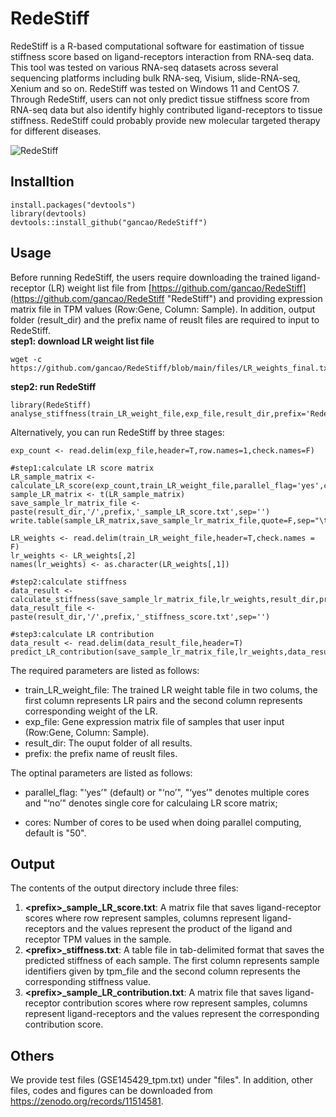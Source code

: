 # RedeStiff #


RedeStiff is a R-based computational software for eastimation of tissue stiffness score based on ligand-receptors interaction from RNA-seq data. This tool was tested on various RNA-seq datasets across several sequencing platforms including bulk RNA-seq, Visium, slide-RNA-seq, Xenium and so on. RedeStiff was tested on Windows 11 and CentOS 7. Through RedeStiff, users can not only predict tissue stiffness score from RNA-seq data but also identify highly contributed ligand-receptors to tissue stiffness. RedeStiff could probably provide new molecular targeted therapy for different diseases.

![RedeStiff](https://github.com/gancao/RedeStiff/blob/main/files/RedeStiff.png)

## Installtion ##

    install.packages("devtools")
	library(devtools)
    devtools::install_github("gancao/RedeStiff")

## Usage ##
Before running RedeStiff, the users require downloading the trained ligand-receptor (LR) weight list file from [https://github.com/gancao/RedeStiff](https://github.com/gancao/RedeStiff "RedeStiff") and providing expression matrix file in TPM values (Row:Gene, Column: Sample).  In addition, output folder (result\_dir) and the prefix name of reuslt files are required to input to RedeStiff. <br>
**step1: download LR weight list file** <br>

    wget -c https://github.com/gancao/RedeStiff/blob/main/files/LR_weights_final.txt

**step2: run RedeStiff** <br>

    library(RedeStiff)
    analyse_stiffness(train_LR_weight_file,exp_file,result_dir,prefix='RedeStiff',parallel_flag='yes',cores=50)

Alternatively, you can run RedeStiff by three stages: <br>

    exp_count <- read.delim(exp_file,header=T,row.names=1,check.names=F)
    
    #step1:calculate LR score matrix
    LR_sample_matrix <- calculate_LR_score(exp_count,train_LR_weight_file,parallel_flag='yes',cores=50)
    sample_LR_matrix <- t(LR_sample_matrix)
    save_sample_lr_matrix_file <- paste(result_dir,'/',prefix,'_sample_LR_score.txt',sep='')
    write.table(sample_LR_matrix,save_sample_lr_matrix_file,quote=F,sep="\t")
    
    LR_weights <- read.delim(train_LR_weight_file,header=T,check.names = F)
    lr_weights <- LR_weights[,2]
    names(lr_weights) <- as.character(LR_weights[,1])
    
    #step2:calculate stiffness
    data_result <- calculate_stiffness(save_sample_lr_matrix_file,lr_weights,result_dir,prefix)
    data_result_file <- paste(result_dir,'/',prefix,'_stiffness_score.txt',sep='')
    
    #step3:calculate LR contribution
    data_result <- read.delim(data_result_file,header=T)
    predict_LR_contribution(save_sample_lr_matrix_file,lr_weights,data_result,result_dir,prefix)
    
The required parameters are listed as follows:

- train\_LR\_weight_file: The trained LR weight table file in two colums, the first column represents LR pairs and the second column represents corresponding weight of the LR.
- exp_file: Gene expression matrix file of samples that user input (Row:Gene, Column: Sample).
- result\_dir: The ouput folder of all results.
- prefix: the prefix name of reuslt files.
    
The optinal parameters are listed as follows: <br> 

- parallel\_flag: "‘yes’" (default) or "‘no’", "‘yes’" denotes multiple cores and "‘no’" denotes single core for calculaing LR score matrix; <br>

- cores: Number of cores to be used when doing parallel computing, default is "50". <br>

## Output ##
The contents of the output directory include three files: <br>
1. **<prefix\>\_sample\_LR_score.txt**: A matrix file that saves ligand-receptor scores where row represent samples, columns represent ligand-receptors and the values represent the product of the ligand and receptor TPM values in the sample. <br>
2. **<prefix\>\_stiffness.txt**: A table file in tab-delimited format that saves the predicted stiffness of each sample. The first column represents sample identifiers given by tpm\_file and the second column represents the corresponding stiffness value. <br>
3. **<prefix\>\_sample\_LR\_contribution.txt**: A matrix file that saves ligand-receptor  contribution scores where row represent samples, columns represent ligand-receptors and the values represent the corresponding contribution score. <br>

## Others ##
We provide test files (GSE145429_tpm.txt) under "files". In addition, other files, codes and figures can be downloaded from https://zenodo.org/records/11514581.



